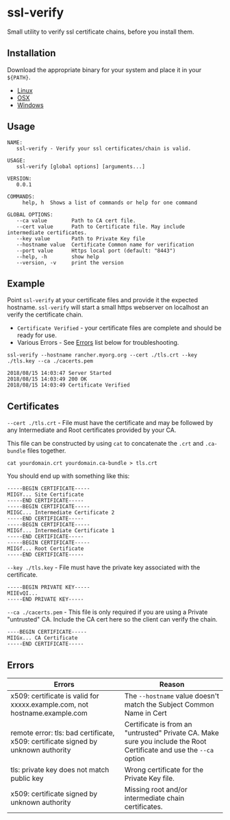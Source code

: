 # ssl-verify

Small utility to verify ssl certificate chains, before you install them.

## Installation

Download the appropriate binary for your system and place it in your `${PATH}`.

* [Linux](https://github.com/jgreat/ssl-verify/releases/download/0.0.1/ssl-verify.linux.amd64)
* [OSX](https://github.com/jgreat/ssl-verify/releases/download/0.0.1/ssl-verify.darwin.amd64)
* [Windows](https://github.com/jgreat/ssl-verify/releases/download/0.0.1/ssl-verify.exe)

## Usage

```shell
NAME:
   ssl-verify - Verify your ssl certificates/chain is valid.

USAGE:
   ssl-verify [global options] [arguments...]

VERSION:
   0.0.1

COMMANDS:
     help, h  Shows a list of commands or help for one command

GLOBAL OPTIONS:
   --ca value        Path to CA cert file.
   --cert value      Path to Certificate file. May include intermediate certificates.
   --key value       Path to Private Key file
   --hostname value  Certificate Common name for verification
   --port value      Https local port (default: "8443")
   --help, -h        show help
   --version, -v     print the version
```

## Example

Point `ssl-verify` at your certificate files and provide it the expected hostname. `ssl-verify` will start a small https webserver on localhost an verify the certificate chain.

* `Certificate Verified` - your certificate files are complete and should be ready for use.
* Various Errors - See [Errors](#errors) list below for troubleshooting.

```shell
ssl-verify --hostname rancher.myorg.org --cert ./tls.crt --key ./tls.key --ca ./cacerts.pem

2018/08/15 14:03:47 Server Started
2018/08/15 14:03:49 200 OK
2018/08/15 14:03:49 Certificate Verified
```

## Certificates

`--cert ./tls.crt` - File must have the certificate and may be followed by any Intermediate and Root certificates provided by your CA.

This file can be constructed by using `cat` to concatenate the `.crt` and `.ca-bundle` files together.

```shell
cat yourdomain.crt yourdomain.ca-bundle > tls.crt
```

You should end up with something like this:

```shell
-----BEGIN CERTIFICATE-----
MIIGY... Site Certificate
-----END CERTIFICATE-----
-----BEGIN CERTIFICATE-----
MIIGC... Intermediate Certificate 2
-----END CERTIFICATE-----
-----BEGIN CERTIFICATE-----
MIIGf... Intermediate Certificate 1
-----END CERTIFICATE-----
-----BEGIN CERTIFICATE-----
MIIGf... Root Certificate
-----END CERTIFICATE-----
```

`--key ./tls.key` - File must have the private key associated with the certificate.

```shell
-----BEGIN PRIVATE KEY-----
MIIEvQI...
-----END PRIVATE KEY-----
```

`--ca ./cacerts.pem` - This file is only required if you are using a Private "untrusted" CA. Include the CA cert here so the client can verify the chain.

```shell
----BEGIN CERTIFICATE-----
MIIGx... CA Certificate
-----END CERTIFICATE-----
```

## Errors

| Errors | Reason |
| --- | --- |
| x509: certificate is valid for xxxxx.example.com, not hostname.example.com | The `--hostname` value doesn't match the Subject Common Name in Cert |
| remote error: tls: bad certificate, x509: certificate signed by unknown authority | Certificate is from an "untrusted" Private CA. Make sure you include the Root Certificate and use the `--ca` option |
| tls: private key does not match public key | Wrong certificate for the Private Key file. |
| x509: certificate signed by unknown authority | Missing root and/or intermediate chain certificates. |